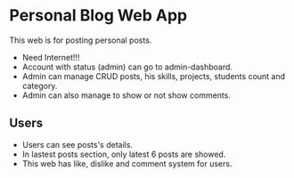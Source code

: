 
# Personal Blog Web App

This web is for posting personal posts.

- Need Internet!!!
- Account with status (admin) can go to admin-dashboard.
- Admin can manage CRUD posts, his skills, projects, students count and category.
- Admin can also manage to show or not show comments.




## Users

 - Users can see posts's details.
 - In lastest posts section, only latest 6 posts are showed.
 - This web has like, dislike and comment system for users.

